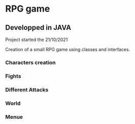# RPG game
## Developped in JAVA

Project started the 21/10/2021

Creation of a small RPG game using classes and interfaces. 

### Characters creation 





### Fights 





### Different Attacks 





### World 







### Menue 




